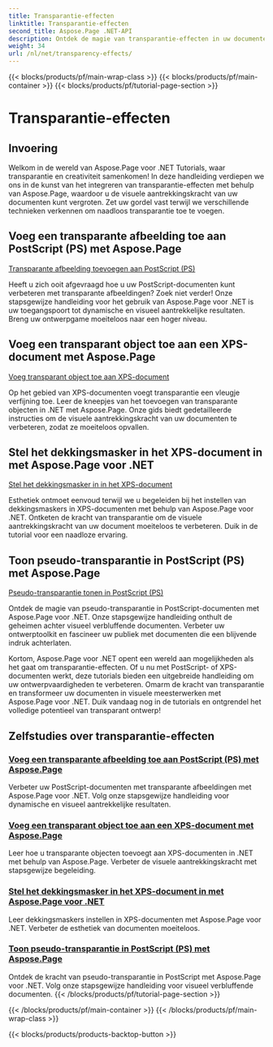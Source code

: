 ```yaml
---
title: Transparantie-effecten
linktitle: Transparantie-effecten
second_title: Aspose.Page .NET-API
description: Ontdek de magie van transparantie-effecten in uw documenten met Aspose.Page .NET. Verbeter uw ontwerp met stapsgewijze zelfstudies voor verbluffende visuele verbeteringen.
weight: 34
url: /nl/net/transparency-effects/
---
```


{{< blocks/products/pf/main-wrap-class >}}
{{< blocks/products/pf/main-container >}}
{{< blocks/products/pf/tutorial-page-section >}}

# Transparantie-effecten


## Invoering

Welkom in de wereld van Aspose.Page voor .NET Tutorials, waar transparantie en creativiteit samenkomen! In deze handleiding verdiepen we ons in de kunst van het integreren van transparantie-effecten met behulp van Aspose.Page, waardoor u de visuele aantrekkingskracht van uw documenten kunt vergroten. Zet uw gordel vast terwijl we verschillende technieken verkennen om naadloos transparantie toe te voegen.

## Voeg een transparante afbeelding toe aan PostScript (PS) met Aspose.Page
[Transparante afbeelding toevoegen aan PostScript (PS)](./add-transparent-image-to-postscript-ps/)

Heeft u zich ooit afgevraagd hoe u uw PostScript-documenten kunt verbeteren met transparante afbeeldingen? Zoek niet verder! Onze stapsgewijze handleiding voor het gebruik van Aspose.Page voor .NET is uw toegangspoort tot dynamische en visueel aantrekkelijke resultaten. Breng uw ontwerpgame moeiteloos naar een hoger niveau.

## Voeg een transparant object toe aan een XPS-document met Aspose.Page
[Voeg transparant object toe aan XPS-document](./add-transparent-object-to-xps-document/)

Op het gebied van XPS-documenten voegt transparantie een vleugje verfijning toe. Leer de kneepjes van het toevoegen van transparante objecten in .NET met Aspose.Page. Onze gids biedt gedetailleerde instructies om de visuele aantrekkingskracht van uw documenten te verbeteren, zodat ze moeiteloos opvallen.

## Stel het dekkingsmasker in het XPS-document in met Aspose.Page voor .NET
[Stel het dekkingsmasker in in het XPS-document](./set-opacity-mask-in-xps-document/)

Esthetiek ontmoet eenvoud terwijl we u begeleiden bij het instellen van dekkingsmaskers in XPS-documenten met behulp van Aspose.Page voor .NET. Ontketen de kracht van transparantie om de visuele aantrekkingskracht van uw document moeiteloos te verbeteren. Duik in de tutorial voor een naadloze ervaring.

## Toon pseudo-transparantie in PostScript (PS) met Aspose.Page
[Pseudo-transparantie tonen in PostScript (PS)](./show-pseudo-transparency-in-postscript-ps/)

Ontdek de magie van pseudo-transparantie in PostScript-documenten met Aspose.Page voor .NET. Onze stapsgewijze handleiding onthult de geheimen achter visueel verbluffende documenten. Verbeter uw ontwerptoolkit en fascineer uw publiek met documenten die een blijvende indruk achterlaten.

Kortom, Aspose.Page voor .NET opent een wereld aan mogelijkheden als het gaat om transparantie-effecten. Of u nu met PostScript- of XPS-documenten werkt, deze tutorials bieden een uitgebreide handleiding om uw ontwerpvaardigheden te verbeteren. Omarm de kracht van transparantie en transformeer uw documenten in visuele meesterwerken met Aspose.Page voor .NET. Duik vandaag nog in de tutorials en ontgrendel het volledige potentieel van transparant ontwerp!
## Zelfstudies over transparantie-effecten
### [Voeg een transparante afbeelding toe aan PostScript (PS) met Aspose.Page](./add-transparent-image-to-postscript-ps/)
Verbeter uw PostScript-documenten met transparante afbeeldingen met Aspose.Page voor .NET. Volg onze stapsgewijze handleiding voor dynamische en visueel aantrekkelijke resultaten.
### [Voeg een transparant object toe aan een XPS-document met Aspose.Page](./add-transparent-object-to-xps-document/)
Leer hoe u transparante objecten toevoegt aan XPS-documenten in .NET met behulp van Aspose.Page. Verbeter de visuele aantrekkingskracht met stapsgewijze begeleiding.
### [Stel het dekkingsmasker in het XPS-document in met Aspose.Page voor .NET](./set-opacity-mask-in-xps-document/)
Leer dekkingsmaskers instellen in XPS-documenten met Aspose.Page voor .NET. Verbeter de esthetiek van documenten moeiteloos.
### [Toon pseudo-transparantie in PostScript (PS) met Aspose.Page](./show-pseudo-transparency-in-postscript-ps/)
Ontdek de kracht van pseudo-transparantie in PostScript met Aspose.Page voor .NET. Volg onze stapsgewijze handleiding voor visueel verbluffende documenten.
{{< /blocks/products/pf/tutorial-page-section >}}

{{< /blocks/products/pf/main-container >}}
{{< /blocks/products/pf/main-wrap-class >}}

{{< blocks/products/products-backtop-button >}}

